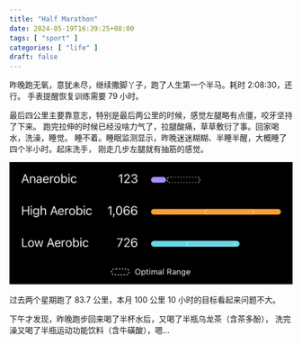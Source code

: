 ```yaml
---
title: "Half Marathon"
date: 2024-05-19T16:39:25+08:00
tags: [ "sport" ]
categories: [ "life" ]
draft: false
---
```


昨晚跑无氧，意犹未尽，继续撒脚丫子，跑了人生第一个半马。耗时 2:08:30，还行。
手表提醒恢复训练需要 79 小时。

最后四公里主要靠意志，特别是最后两公里的时候，感觉左腿略有点僵，咬牙坚持了下来。
跑完拉伸的时候已经没啥力气了，拉腿酸痛，草草敷衍了事。回家喝水，洗澡，睡觉。
睡不着。睡眠监测显示，昨晚迷迷糊糊、半睡半醒，大概睡了四个半小时。起床洗手，
刚走几步左腿就有抽筋的感觉。

![LOAD](/media/garmin-load.jpg)

过去两个星期跑了 83.7 公里，本月 100 公里 10 小时的目标看起来问题不大。

下午才发现，昨晚跑步回来喝了半杯水后，又喝了半瓶乌龙茶（含茶多酚），
洗完澡又喝了半瓶运动功能饮料（含牛磺酸），嗯...
